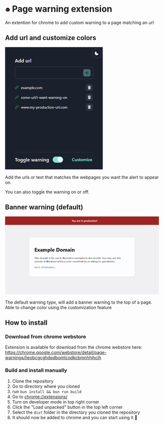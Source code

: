 # ![icon](./public/icons/16.png) Page warning extension

An extention for chrome to add custom warning to a page matching an url

## Add url and customize colors

![example](./examples/popup_example.png)

Add the urls or text that matches the webpages you want the alert to appear on.

You can also toggle the warning on or off.

## Banner warning (default)

![banner warning example](./examples/banner_warning_example.png)

The default warning type, will add a banner warning to the top of a page. Able to change color using the customization feature

## How to install

### Download from chrome webstore

Extension is available for download from the chrome webstore here: https://chrome.google.com/webstore/detail/page-warnings/lieobcgcghdpdbomlcodkcbmnhhjhcih

### Build and install manually

1. Clone the repository
1. Go to directory where you cloned
1. run `bun install && bun run build`
1. Go to [chrome://extensions/](chrome://extensions/)
1. Turn on developer mode in top right corner
1. Click the "Load unpacked" button in the top left corner
1. Select the `dist` folder in the directory you cloned the repository
1. It should now be added to chrome and you can start using it 🙌
